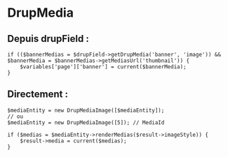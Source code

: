 # DrupMedia

## Depuis drupField :

    if (($bannerMedias = $drupField->getDrupMedia('banner', 'image')) && $bannerMedia = $bannerMedias->getMediasUrl('thumbnail')) {
        $variables['page']['banner'] = current($bannerMedia);
    }


## Directement :

    $mediaEntity = new DrupMediaImage([$mediaEntity]);
    // ou
    $mediaEntity = new DrupMediaImage([5]); // MediaId
    
    if ($medias = $mediaEntity->renderMedias($result->imageStyle)) {
        $result->media = current($medias);
    }